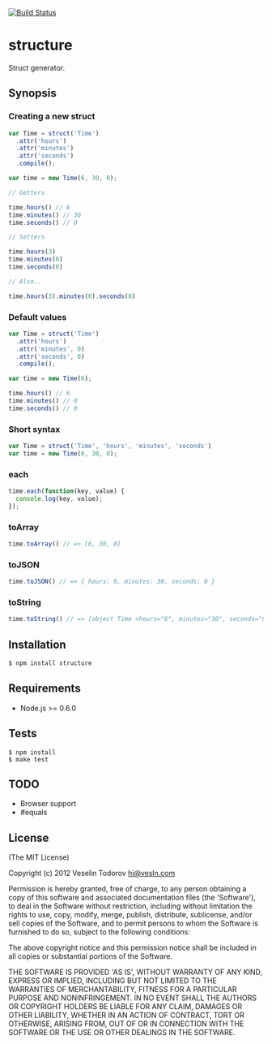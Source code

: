 [![Build Status](https://secure.travis-ci.org/vesln/structure.png)](http://travis-ci.org/vesln/structure)

# structure

Struct generator.

## Synopsis

### Creating a new struct

```js
var Time = struct('Time')
  .attr('hours')
  .attr('minutes')
  .attr('seconds')
  .compile();

var time = new Time(6, 30, 0);

// Getters

time.hours() // 6
time.minutes() // 30
time.seconds() // 0

// Setters

time.hours(3)
time.minutes(0)
time.seconds(0)

// Also..

time.hours(3).minutes(0).seconds(0)
```

### Default values

```js
var Time = struct('Time')
  .attr('hours')
  .attr('minutes', 0)
  .attr('seconds', 0)
  .compile();

var time = new Time(6);

time.hours() // 6
time.minutes() // 0
time.seconds() // 0
```

### Short syntax

```js
var Time = struct('Time', 'hours', 'minutes', 'seconds')
var time = new Time(6, 30, 0);
```

### each

```js
time.each(function(key, value) {
  console.log(key, value);
});
```

### toArray

```js
time.toArray() // => [6, 30, 0]
```

### toJSON

```js
time.toJSON() // => { hours: 6, minutes: 30, seconds: 0 }
```

### toString

```js
time.toString() // => [object Time <hours="6", minutes="30", seconds="0">]
```

## Installation

```bash
$ npm install structure
```

## Requirements

- Node.js >= 0.6.0

## Tests

```
$ npm install
$ make test
```

## TODO

- Browser support
- #equals

## License

(The MIT License)

Copyright (c) 2012 Veselin Todorov <hi@vesln.com>

Permission is hereby granted, free of charge, to any person obtaining
a copy of this software and associated documentation files (the
'Software'), to deal in the Software without restriction, including
without limitation the rights to use, copy, modify, merge, publish,
distribute, sublicense, and/or sell copies of the Software, and to
permit persons to whom the Software is furnished to do so, subject to
the following conditions:

The above copyright notice and this permission notice shall be
included in all copies or substantial portions of the Software.

THE SOFTWARE IS PROVIDED 'AS IS', WITHOUT WARRANTY OF ANY KIND,
EXPRESS OR IMPLIED, INCLUDING BUT NOT LIMITED TO THE WARRANTIES OF
MERCHANTABILITY, FITNESS FOR A PARTICULAR PURPOSE AND NONINFRINGEMENT.
IN NO EVENT SHALL THE AUTHORS OR COPYRIGHT HOLDERS BE LIABLE FOR ANY
CLAIM, DAMAGES OR OTHER LIABILITY, WHETHER IN AN ACTION OF CONTRACT,
TORT OR OTHERWISE, ARISING FROM, OUT OF OR IN CONNECTION WITH THE
SOFTWARE OR THE USE OR OTHER DEALINGS IN THE SOFTWARE.
